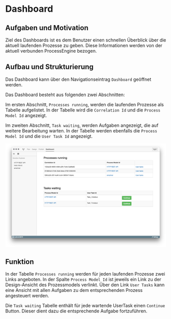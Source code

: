 # Dashboard

## Aufgaben und Motivation

Ziel des Dashboards ist es dem Benutzer einen schnellen Überblick über die
aktuell laufenden Prozesse zu geben. Diese Informationen werden von der aktuell
verbunden ProcessEngine bezogen.

## Aufbau und Strukturierung

Das Dashboard kann über den Navigationseintrag `Dashboard` geöffnet werden.

Das Dashboard besteht aus folgenden zwei Abschnitten:

Im ersten Abschnitt, `Processes running`, werden die laufenden Prozesse als
Tabelle aufgelistet. In der Tabelle wird die `Correlation Id` und die
`Process Model Id` angezeigt.

Im zweiten Abschnitt, `Task waiting`, werden Aufgaben angezeigt, die auf
weitere Bearbeitung warten. In der Tabelle werden ebenfalls die
`Process Model Id` und die `User Task Id` angezeigt.

![Dashboard](dashboard.png)

## Funktion

In der Tabelle `Processes running` werden für jeden laufenden Prozesse zwei
Links angeboten. In der Spalte `Process Model Id` ist jeweils ein Link zu der
Design-Ansicht des Prozessmodels verlinkt. Über den Link `User Tasks` kann eine
Ansicht mit allen Aufgaben zu dem entsprechenden Prozess angesteuert werden.

Die `Task waiting` Tabelle enthält für jede wartende UserTask einen `Continue`
Button. Dieser dient dazu die entsprechende Aufgabe fortzuführen.
